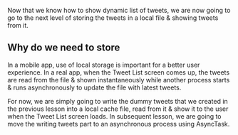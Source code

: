
Now that we know how to show dynamic list of tweets, we are now going to go to the next level of storing the tweets in a local file & showing tweets from it.

## Why do we need to store

In a mobile app, use of local storage is important for a better user experience. In a real app, when the Tweet List screen comes up, the tweets are read from the file & shown instantaneously while another process starts & runs asynchronously to update the file with latest tweets. 

For now, we are simply going to write the dummy tweets that we created in the previous lesson into a local cache file, read from it & show it to the user when the Tweet List screen loads. In subsequent lesson, we are going to move the writing tweets part to an asynchronous process using AsyncTask. 


